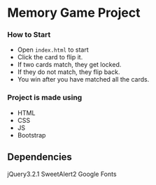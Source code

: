 # Memory Game Project

### How to Start

- Open `index.html` to start
- Click the card to flip it.
- If two cards match, they get locked.
- If they do not match, they flip back.
- You win after you have matched all the cards.

### Project is made using

- HTML
- CSS
- JS
- Bootstrap

## Dependencies
jQuery3.2.1
SweetAlert2
Google Fonts


